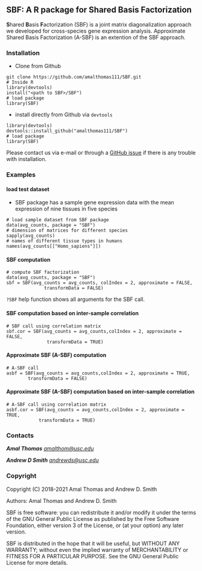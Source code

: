 ## SBF: A R package for **S**hared **B**asis **F**actorization

**S**hared **B**asis **F**actorization (SBF) is a joint matrix diagonalization
approach we developed for cross-species gene expression analysis.
Approximate Shared Basis Factorization (A-SBF) is an extention of the SBF
approach.

### Installation
- Clone from Github
```
git clone https://github.com/amalthomas111/SBF.git
# Inside R
library(devtools)
install("<path to SBF>/SBF")
# load package
library(SBF)
```
- install directly from Github via `devtools`
```
library(devtools)
devtools::install_github("amalthomas111/SBF")
# load package
library(SBF)
```

Please contact us via e-mail or through
a [GitHub issue](https://github.com/amalthomas111/SBF/issues)
if there is any trouble with installation.

### Examples

#### load test dataset

- SBF package has a sample gene expression data with the mean expression of
nine tissues in five species

```
# load sample dataset from SBF package
data(avg_counts, package = "SBF")
# dimension of matrices for different species
sapply(avg_counts)
# names of different tissue types in humans
names(avg_counts[["Homo_sapiens"]])
```

#### SBF computation

```
# compute SBF factorization
data(avg_counts, package = "SBF")
sbf = SBF(avg_counts = avg_counts, colIndex = 2, approximate = FALSE,
              transformData = FALSE)
```
`?SBF` help function shows all arguments for the SBF call.

#### SBF computation based on inter-sample correlation

```
# SBF call using correlation matrix
sbf.cor = SBF(avg_counts = avg_counts,colIndex = 2, approximate = FALSE,
               transformData = TRUE)
```

#### Approximate SBF (A-SBF) computation

```
# A-SBF call
asbf = SBF(avg_counts = avg_counts,colIndex = 2, approximate = TRUE,
        transformData = FALSE)
````

#### Approximate SBF (A-SBF) computation based on inter-sample correlation

````
# A-SBF call using correlation matrix
asbf.cor = SBF(avg_counts = avg_counts,colIndex = 2, approximate = TRUE,
            transformData = TRUE)
````

### Contacts ###

***Amal Thomas*** *amalthom@usc.edu*

***Andrew D Smith*** *andrewds@usc.edu*


### Copyright ###

Copyright (C) 2018-2021  Amal Thomas and Andrew D. Smith

Authors: Amal Thomas and Andrew D. Smith

SBF is free software: you can redistribute it and/or modify it under
the terms of the GNU General Public License as published by the Free
Software Foundation, either version 3 of the License, or (at your
option) any later version.

SBF is distributed in the hope that it will be useful, but WITHOUT
ANY WARRANTY; without even the implied warranty of MERCHANTABILITY or
FITNESS FOR A PARTICULAR PURPOSE.  See the GNU General Public License
for more details.
